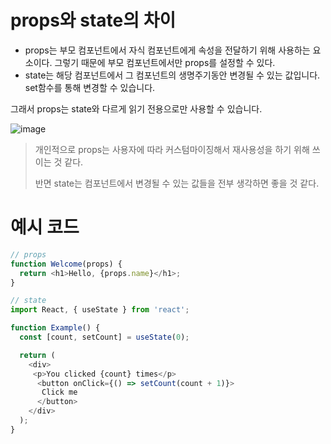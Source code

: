 # props와 state의 차이

- props는 부모 컴포넌트에서 자식 컴포넌트에게 속성을 전달하기 위해 사용하는 요소이다. 그렇기 때문에 부모 컴포넌트에서만 props를 설정할 수 있다.
- state는 해당 컴포넌트에서 그 컴포넌트의 생명주기동안 변경될 수 있는 값입니다. set함수를 통해 변경할 수 있습니다.

그래서 props는 state와 다르게 읽기 전용으로만 사용할 수 있습니다.  

![image](https://github.com/BeMatthewsong/react_basic/assets/98685266/b533e8f3-65bb-455c-9a31-e1792cbb8597)


> 개인적으로 props는 사용자에 따라 커스텀마이징해서 재사용성을 하기 위해 쓰이는 것 같다.
>
> 반면 state는 컴포넌트에서 변경될 수 있는 값들을 전부 생각하면 좋을 것 같다.

# 예시 코드

```js
// props
function Welcome(props) {
  return <h1>Hello, {props.name}</h1>;
}
```

```js
// state
import React, { useState } from 'react'; 

function Example() {
  const [count, setCount] = useState(0); 

  return (
    <div>
     <p>You clicked {count} times</p>
      <button onClick={() => setCount(count + 1)}>
       Click me
      </button>
    </div>
  );
}
```
